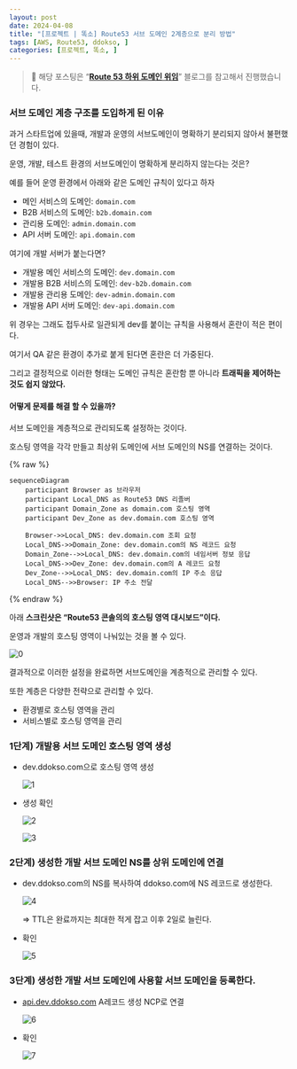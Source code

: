 ```yaml
---
layout: post
date: 2024-04-08
title: "[프로젝트 | 똑소] Route53 서브 도메인 2계층으로 분리 방법"
tags: [AWS, Route53, ddokso, ]
categories: [프로젝트, 똑소, ]
---
```



> 📌 해당 포스팅은 “[**Route 53 하위 도메인 위임**](https://southouse.tistory.com/11)” 블로그를 참고해서 진행했습니다.



### 서브 도메인 계층 구조를 도입하게 된 이유


과거 스타트업에 있을때, 개발과 운영의 서브도메인이 명확하기 분리되지 않아서 불편했던 경험이 있다.


운영, 개발, 테스트 환경의 서브도메인이 명확하게 분리하지 않는다는 것은?


예를 들어 운영 환경에서 아래와 같은 도메인 규칙이 있다고 하자

- 메인 서비스의 도메인: `domain.com`
- B2B 서비스의 도메인: `b2b.domain.com`
- 관리용 도메인: `admin.domain.com`
- API 서버 도메인: `api.domain.com`

여기에 개발 서버가 붙는다면? 

- 개발용 메인 서비스의 도메인: `dev.domain.com`
- 개발용 B2B 서비스의 도메인: `dev-b2b.domain.com`
- 개발용 관리용 도메인: `dev-admin.domain.com`
- 개발용 API 서버 도메인: `dev-api.domain.com`

위 경우는 그래도 접두사로 일관되게 dev를 붙이는 규칙을 사용해서 혼란이 적은 편이다.


여기서 QA 같은 환경이 추가로 붙게 된다면 혼란은 더 가중된다.


그리고 결정적으로 이러한 형태는 도메인 규칙은 혼란함 뿐 아니라 **트래픽을 제어하는 것도 쉽지 않았다.**



#### 어떻게 문제를 해결 할 수 있을까?


서브 도메인을 계층적으로 관리되도록 설정하는 것이다. 


호스팅 영역을 각각 만들고 최상위 도메인에 서브 도메인의 NS를 연결하는 것이다.



{% raw %}
```mermaid
sequenceDiagram
    participant Browser as 브라우저
    participant Local_DNS as Route53 DNS 리졸버
    participant Domain_Zone as domain.com 호스팅 영역
    participant Dev_Zone as dev.domain.com 호스팅 영역

    Browser->>Local_DNS: dev.domain.com 조회 요청
    Local_DNS->>Domain_Zone: dev.domain.com의 NS 레코드 요청
    Domain_Zone-->>Local_DNS: dev.domain.com의 네임서버 정보 응답
    Local_DNS->>Dev_Zone: dev.domain.com의 A 레코드 요청
    Dev_Zone-->>Local_DNS: dev.domain.com의 IP 주소 응답
    Local_DNS-->>Browser: IP 주소 전달
```
{% endraw %}



아래 **스크린샷은 “Route53 콘솔의의 호스팅 영역 대시보드”이다.**


운영과 개발의 호스팅 영역이 나눠있는 것을 볼 수 있다.


![0](/assets/img/2024-04-08-프로젝트--똑소-Route53-서브-도메인-2계층으로-분리-방법.md/0.png)


결과적으로 이러한 설정을 완료하면 서브도메인을 계층적으로 관리할 수 있다.


또한 계층은 다양한 전략으로 관리할 수 있다.

- 환경별로 호스팅 영역을 관리
- 서비스별로 호스팅 영역을 관리


### 1단계) 개발용 서브 도메인 호스팅 영역 생성

- dev.ddokso.com으로 호스팅 영역 생성

	![1](/assets/img/2024-04-08-프로젝트--똑소-Route53-서브-도메인-2계층으로-분리-방법.md/1.png)

- 생성 확인

	![2](/assets/img/2024-04-08-프로젝트--똑소-Route53-서브-도메인-2계층으로-분리-방법.md/2.png)


	![3](/assets/img/2024-04-08-프로젝트--똑소-Route53-서브-도메인-2계층으로-분리-방법.md/3.png)



### 2단계) 생성한 개발 서브 도메인 NS를 상위 도메인에 연결

- dev.ddokso.com의 NS를 복사하여 ddokso.com에 NS 레코드로 생성한다.

	![4](/assets/img/2024-04-08-프로젝트--똑소-Route53-서브-도메인-2계층으로-분리-방법.md/4.png)


	⇒ TTL은 완료까지는 최대한 적게 잡고 이후 2일로 늘린다.

- 확인

	![5](/assets/img/2024-04-08-프로젝트--똑소-Route53-서브-도메인-2계층으로-분리-방법.md/5.png)



### 3단계) 생성한 개발 서브 도메인에 사용할 서브 도메인을 등록한다.

- [api.dev.ddokso.com](http://api.dev.ddokso.com/) A레코드 생성 NCP로 연결

	![6](/assets/img/2024-04-08-프로젝트--똑소-Route53-서브-도메인-2계층으로-분리-방법.md/6.png)

- 확인

	![7](/assets/img/2024-04-08-프로젝트--똑소-Route53-서브-도메인-2계층으로-분리-방법.md/7.png)

